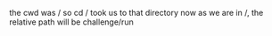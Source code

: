 the cwd was / 
so cd / took us to that directory
now as we are in /, the relative path will be challenge/run
